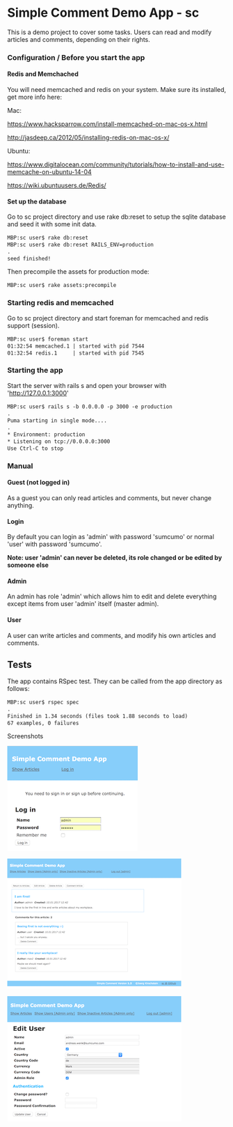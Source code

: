 # Simple Comment Demo App - sc

This is a demo project to cover some tasks. Users can read and modify articles and comments, depending on their rights.

### Configuration / Before you start the app
#### Redis and Memchached
You will need memcached and redis on your system. Make sure its installed, get more info here:

Mac:

https://www.hacksparrow.com/install-memcached-on-mac-os-x.html

http://jasdeep.ca/2012/05/installing-redis-on-mac-os-x/

Ubuntu:

https://www.digitalocean.com/community/tutorials/how-to-install-and-use-memcache-on-ubuntu-14-04

https://wiki.ubuntuusers.de/Redis/

#### Set up the database
Go to sc project directory and use rake db:reset to setup the sqlite database and seed it with some init data.

```
MBP:sc user$ rake db:reset
MBP:sc user$ rake db:reset RAILS_ENV=production 
.
seed finished!
```

Then precompile the assets for production mode:

```
MBP:sc user$ rake assets:precompile
```

### Starting redis and memcached
Go to sc project directory and start foreman for memcached and redis support (session).
```
MBP:sc user$ foreman start
01:32:54 memcached.1 | started with pid 7544
01:32:54 redis.1     | started with pid 7545
```

### Starting the app
Start the server with rails s and open your browser with 'http://127.0.0.1:3000'
```
MBP:sc user$ rails s -b 0.0.0.0 -p 3000 -e production
.
Puma starting in single mode....
.
* Environment: production
* Listening on tcp://0.0.0.0:3000
Use Ctrl-C to stop
```

### Manual
#### Guest (not logged in)
As a guest you can only read articles and comments, but never change anything.

#### Login
By default you can login as 'admin' with password 'sumcumo' or normal 'user' with password 'sumcumo'.

**Note: user 'admin' can never be deleted, its role changed or be edited by someone else**

#### Admin
An admin has role 'admin' which allows him to edit and delete everything except items from user 'admin' itself (master admin).

#### User
A user can write articles and comments, and modify his own articles and comments.

## Tests
The app contains RSpec test. They can be called from the app directory as follows:

```
MBP:sc user$ rspec spec
.
Finished in 1.34 seconds (files took 1.88 seconds to load)
67 examples, 0 failures
```

Screenshots

![alt text](vendor/screenshots/login.png "Login")

![alt text](vendor/screenshots/articles02.png "Articles")

![alt text](vendor/screenshots/edit_user.png "Edit User")




